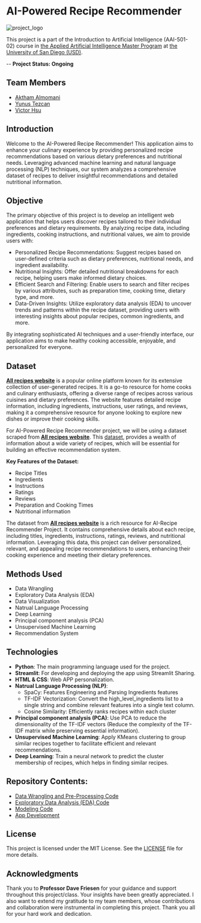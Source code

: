 # **AI-Powered Recipe Recommender**

![project_logo](https://github.com/user-attachments/assets/da4034bd-1a59-4446-a110-370ba92425fb)

This project is a part of the Introduction to Artificial Intelligence (AAI-501-02) course in [the Applied Artificial Intelligence Master Program](https://onlinedegrees.sandiego.edu/masters-applied-artificial-intelligence/) at [the University of San Diego (USD)](https://www.sandiego.edu/). 

-- **Project Status: Ongoing**

## **Team Members**
* [Aktham Almomani](https://github.com/akthammomani)
* [Yunus Tezcan](https://github.com/fullyuni)
* [Victor Hsu](https://github.com/confooshius)

## **Introduction**

Welcome to the AI-Powered Recipe Recommender! This application aims to enhance your culinary experience by providing personalized recipe recommendations based on various dietary preferences and nutritional needs. Leveraging advanced machine learning and natural language processing (NLP) techniques, our system analyzes a comprehensive dataset of recipes to deliver insightful recommendations and detailed nutritional information.

## **Objective**

The primary objective of this project is to develop an intelligent web application that helps users discover recipes tailored to their individual preferences and dietary requirements. By analyzing recipe data, including ingredients, cooking instructions, and nutritional values, we aim to provide users with:

* Personalized Recipe Recommendations: Suggest recipes based on user-defined criteria such as dietary preferences, nutritional needs, and ingredient availability.
* Nutritional Insights: Offer detailed nutritional breakdowns for each recipe, helping users make informed dietary choices.
* Efficient Search and Filtering: Enable users to search and filter recipes by various attributes, such as preparation time, cooking time, dietary type, and more.
* Data-Driven Insights: Utilize exploratory data analysis (EDA) to uncover trends and patterns within the recipe dataset, providing users with interesting insights about popular recipes, common ingredients, and more.

By integrating sophisticated AI techniques and a user-friendly interface, our application aims to make healthy cooking accessible, enjoyable, and personalized for everyone.

## **Dataset**

**[All recipes website](https://www.allrecipes.com/)** is a popular online platform known for its extensive collection of user-generated recipes. It is a go-to resource for home cooks and culinary enthusiasts, offering a diverse range of recipes across various cuisines and dietary preferences. The website features detailed recipe information, including ingredients, instructions, user ratings, and reviews, making it a comprehensive resource for anyone looking to explore new dishes or improve their cooking skills.

For AI-Powered Recipe Recommender project, we will be using a dataset scraped from **[All recipes website](https://www.allrecipes.com/)**. This [dataset](https://github.com/shaansubbaiah/allrecipes-scraper/blob/main/export/scraped-07-05-21.csv), provides a wealth of information about a wide variety of recipes, which will be essential for building an effective recommendation system.

**Key Features of the Dataset:**
* Recipe Titles
* Ingredients
* Instructions
* Ratings
* Reviews
* Preparation and Cooking Times
* Nutritional information

The dataset from **[All recipes website](https://www.allrecipes.com/)** is a rich resource for AI-Recipe Recommender Project. It contains comprehensive details about each recipe, including titles, ingredients, instructions, ratings, reviews, and nutritional information. Leveraging this data, this project can deliver personalized, relevant, and appealing recipe recommendations to users, enhancing their cooking experience and meeting their dietary preferences.

## **Methods Used**

* Data Wrangling
* Exploratory Data Analysis (EDA)
* Data Visualization
* Natrual Language Processing
* Deep Learning
* Principal component analysis (PCA)
* Unsupervised Machine Learning
* Recommendation System

## **Technologies**

* **Python**: The main programming language used for the project.
* **Streamlit**: For developing and deploying the app using Streamlit Sharing.
* **HTML & CSS**: Web APP personalization.
* **Natrual Language Processing (NLP)**:
  * SpaCy: Features Engineering and Parsing Ingredients features
  * TF-IDF Vectorization: Convert the high_level_ingredients list to a single string and combine relevant features into a single text column.
  * Cosine Similarity: Efficiently ranks recipes within each cluster
* **Principal component analysis (PCA)**: Use PCA to reduce the dimensionality of the TF-IDF vectors (Reduce the complexity of the TF-IDF matrix while preserving essential information).
* **Unsupervised Machine Learning**: Apply KMeans clustering to group similar recipes together to facilitate efficient and relevant recommendations.
* **Deep Learning**: Train a neural network to predict the cluster membership of recipes, which helps in finding similar recipes.

## **Repository Contents**: 
* [Data Wrangling and Pre-Processing Code](https://github.com/akthammomani/AI_Powered_Recipe_Recommender/tree/main/Notebooks/Data_Wrangling_Pre_Processing)
* [Exploratory Data Analysis (EDA) Code](https://github.com/akthammomani/AI_Powered_Recipe_Recommender/tree/main/Notebooks/EDA)
* [Modeling Code](https://github.com/akthammomani/AI_Powered_Recipe_Recommender/tree/main/Notebooks/Modeling)
* [App Development](https://github.com/akthammomani/AI_Powered_Recipe_Recommender/tree/main/App)

## **License**

This project is licensed under the MIT License. See the [LICENSE](./LICENSE) file for more details.

## **Acknowledgments**

Thank you to **Professor Dave Friesen** for your guidance and support throughout this project/class. Your insights have been greatly appreciated. I also want to extend my gratitude to my team members, whose contributions and collaboration were instrumental in completing this project. Thank you all for your hard work and dedication.
